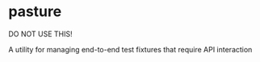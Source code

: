 pasture
=======

DO NOT USE THIS!

A utility for managing end-to-end test fixtures that require API interaction
